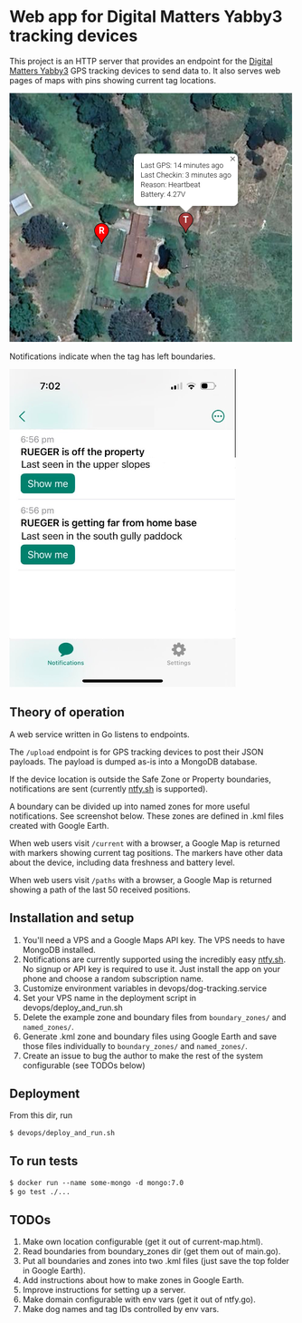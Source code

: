 # Web app for Digital Matters Yabby3 tracking devices

This project is an HTTP server that provides an endpoint for the [Digital
Matters Yabby3](https://support.digitalmatter.com/en_US/yabby3-cellular) GPS
tracking devices to send data to. It also serves web pages of maps with pins
showing current tag locations.

[<img src="screenshot.png">]()

Notifications indicate when the tag has left boundaries.

[<img src="ntfy-screenshot.png">]()


## Theory of operation

A web service written in Go listens to endpoints.

The `/upload` endpoint is for GPS tracking devices to post their JSON payloads. The payload is
dumped as-is into a MongoDB database.

If the device location is outside the Safe Zone or Property boundaries, notifications are
sent (currently [ntfy.sh](https://ntfy.sh) is supported).

A boundary can be divided up into named zones for more useful notifications. See
screenshot below. These zones are defined in .kml files created with Google Earth.

When web users visit `/current` with a browser, a Google Map is returned with
markers showing current tag positions. The markers have other data about the
device, including data freshness and battery level.

When web users visit `/paths` with a browser, a Google Map is returned showing a
path of the last 50 received positions.

## Installation and setup

1. You'll need a VPS and a Google Maps API key. The VPS needs to have MongoDB
   installed.
2. Notifications are currently supported using the incredibly easy
   [ntfy.sh](https://ntfy.sh). No signup or API key is required to use it. Just
   install the app on your phone and choose a random subscription name.
3. Customize environment variables in devops/dog-tracking.service
4. Set your VPS name in the deployment script in devops/deploy_and_run.sh
5. Delete the example zone and boundary files from `boundary_zones/` and `named_zones/`.
6. Generate .kml zone and boundary files using Google Earth and save those files
   individually to `boundary_zones/` and `named_zones/`.
7. Create an issue to bug the author to make the rest of the system configurable
   (see TODOs below)



## Deployment

From this dir, run

    $ devops/deploy_and_run.sh


## To run tests

    $ docker run --name some-mongo -d mongo:7.0
    $ go test ./...


## TODOs

1. Make own location configurable (get it out of current-map.html).
2. Read boundaries from boundary_zones dir (get them out of main.go).
3. Put all boundaries and zones into two .kml files (just save the top folder in Google Earth).
4. Add instructions about how to make zones in Google Earth.
5. Improve instructions for setting up a server.
6. Make domain configurable with env vars (get it out of ntfy.go).
7. Make dog names and tag IDs controlled by env vars.
